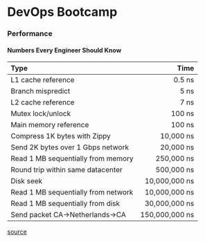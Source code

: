 # DevOps Bootcamp

### Performance

#### Numbers Every Engineer Should Know
| Type           | Time  |
| :------------- | -----:|
| L1 cache reference | 0.5 ns |
| Branch mispredict | 5 ns |
| L2 cache reference | 7 ns |
| Mutex lock/unlock | 100 ns |
| Main memory reference | 100 ns |
| Compress 1K bytes with Zippy | 10,000 ns |
| Send 2K bytes over 1 Gbps network | 20,000 ns |
| Read 1 MB sequentially from memory | 250,000 ns |
| Round trip within same datacenter | 500,000 ns |
| Disk seek | 10,000,000 ns |
| Read 1 MB sequentially from network | 10,000,000 ns |
| Read 1 MB sequentially from disk | 30,000,000 ns |
| Send packet CA->Netherlands->CA | 150,000,000 ns |

[source](http://highscalability.com/numbers-everyone-should-know)
